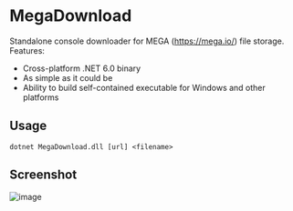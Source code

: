 # MegaDownload
Standalone console downloader for MEGA (https://mega.io/) file storage. Features:

- Cross-platform .NET 6.0 binary
- As simple as it could be
- Ability to build self-contained executable for Windows and other platforms

## Usage
`dotnet MegaDownload.dll [url] <filename>`

## Screenshot
![image](https://user-images.githubusercontent.com/13541699/142248525-d8e2a43d-fc61-401c-8e24-9980169c7565.png)

